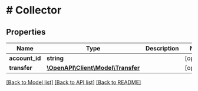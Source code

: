 # # Collector

## Properties

Name | Type | Description | Notes
------------ | ------------- | ------------- | -------------
**account_id** | **string** |  | [optional]
**transfer** | [**\OpenAPI\Client\Model\Transfer**](Transfer.md) |  | [optional]

[[Back to Model list]](../../README.md#models) [[Back to API list]](../../README.md#endpoints) [[Back to README]](../../README.md)
